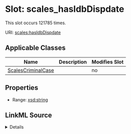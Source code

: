 

# Slot: scales_hasIdbDispdate




This slot occurs 121785 times.


URI: [scales:hasIdbDispdate](http://schemas.scales-okn.org/rdf/scales#hasIdbDispdate)



<!-- no inheritance hierarchy -->





## Applicable Classes

| Name | Description | Modifies Slot |
| --- | --- | --- |
| [ScalesCriminalCase](../classes/ScalesCriminalCase.md) |  |  no  |







## Properties

* Range: [xsd:string](http://www.w3.org/2001/XMLSchema#string)







## LinkML Source

<details>

```yaml
name: scales_hasIdbDispdate
from_schema: okns:scales-kg
rank: 1000
slot_uri: scales:hasIdbDispdate
alias: scales_hasIdbDispdate
domain_of:
- scales_CriminalCase
range: string

```
</details>